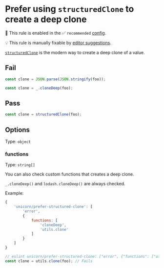 # Prefer using `structuredClone` to create a deep clone

💼 This rule is enabled in the ✅ `recommended` [config](https://github.com/sindresorhus/eslint-plugin-unicorn#recommended-config).

💡 This rule is manually fixable by [editor suggestions](https://eslint.org/docs/latest/use/core-concepts#rule-suggestions).

<!-- end auto-generated rule header -->
<!-- Do not manually modify this header. Run: `npm run fix:eslint-docs` -->

[`structuredClone`](https://developer.mozilla.org/en-US/docs/Web/API/structuredClone) is the modern way to create a deep clone of a value.

## Fail

```js
const clone = JSON.parse(JSON.stringify(foo));
```

```js
const clone = _.cloneDeep(foo);
```

## Pass

```js
const clone = structuredClone(foo);
```

## Options

Type: `object`

### functions

Type: `string[]`

You can also check custom functions that creates a deep clone.

`_.cloneDeep()` and `lodash.cloneDeep()` are always checked.

Example:

```js
{
	'unicorn/prefer-structured-clone': [
		'error',
		{
			functions: [
				'cloneDeep',
				'utils.clone'
			]
		}
	]
}
```

```js
// eslint unicorn/prefer-structured-clone: ["error", {"functions": ["utils.clone"]}]
const clone = utils.clone(foo); // Fails
```
